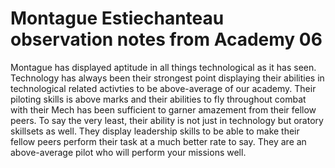 # Montague Estiechanteau observation notes from Academy 06 
Montague has displayed aptitude in all things technological as it has seen. Technology has always been their strongest point displaying their abilities in technological related activties to be above-average of our academy. Their piloting skills is above marks and their abilities to fly throughout combat with their Mech has been sufficient to garner amazement from their fellow peers. To say the very least, their ability is not just in technology but oratory skillsets as well. They display leadership skills to be able to make their fellow peers perform their task at a much better rate to say. They are an above-average pilot who will perform your missions well.
